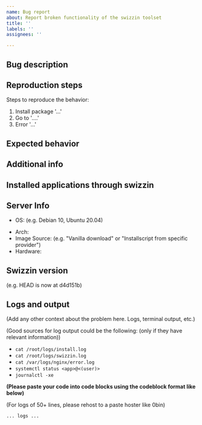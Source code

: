 ```yaml
---
name: Bug report
about: Report broken functionality of the swizzin toolset
title: ''
labels: ''
assignees: ''

---
```

<!-- Issues that do not follow the format will be automatically closed. Please make sure no headins are omitted or changed. -->
<!-- Please first consukt the project's wiki and the troubleshooting steps. you can find thise here https://swizzin.ltd/docs/guides/troubleshooting -->

## Bug description
<!-- A clear and concise description of what the bug is. -->

## Reproduction steps
Steps to reproduce the behavior:
1. Install package '...'
2. Go to '....'
3. Error '...'

## Expected behavior
<!-- A clear and concise description of what you expected to happen. -->

## Additional info
<!-- Any other context is helpulf for us. For example what hardware and provider you are using, when did you first start seeing this or what colour your cat is-->

<!-- ######################################### -->
<!-- Everything under here can be generated by swizzin!-->
<!-- Log into your server, and run `box dumpinfo`, and replace everything underneath with the output of the command-->
<!-- ######################################### -->

## Installed applications through swizzin
<!-- e.g. Nginx, ffmpeg, panel -->

## Server Info
- OS: (e.g. Debian 10, Ubuntu 20.04)
<!-- The rest is optional -->
- Arch:
- Image Source: (e.g. "Vanilla download" or "Installscript from specific provider")
- Hardware: 

## Swizzin version
<!-- Please run `box update`, and report whether that was succesful. Please try to reproduce your issue) again. mention the commit hash you are seeing -->

(e.g. HEAD is now at d4d151b)

## Logs and output
(Add any other context about the problem here. Logs, terminal output, etc.)

(Good sources for log output could be the following: (only if they have relevant information))
- `cat /root/logs/install.log`
- `cat /root/logs/swizzin.log`
- `cat /var/logs/nginx/error.log`
- `systemctl status <app>@<(user)>`
- `journalctl -xe`

**(Please paste your code into code blocks using the codeblock format like below)**

(For logs of 50+ lines, please rehost to a paste hoster like 0bin)

 ```
 ... logs ...
 ```


